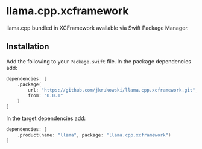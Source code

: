 # llama.cpp.xcframework

llama.cpp bundled in XCFramework available via Swift Package Manager.

## Installation

Add the following to your `Package.swift` file. In the package dependencies add:

```swift
dependencies: [
    .package(
        url: "https://github.com/jkrukowski/llama.cpp.xcframework.git",
        from: "0.0.1"
    )
]
```

In the target dependencies add:

```swift
dependencies: [
    .product(name: "llama", package: "llama.cpp.xcframework")
]
```
